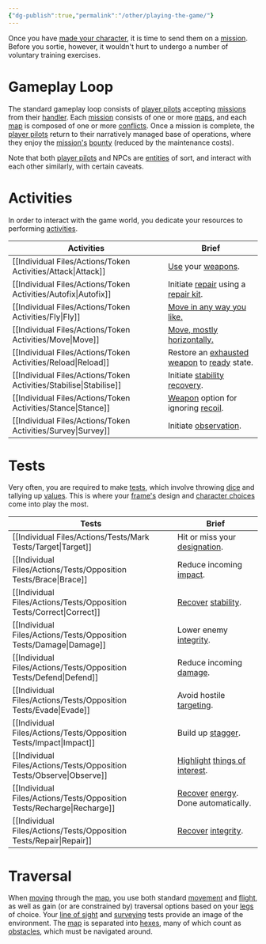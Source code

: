 ```yaml
---
{"dg-publish":true,"permalink":"/other/playing-the-game/"}
---
```


Once you have [made your character](Making%20A%20Pilot), it is time to send them on a [mission](Missions). Before you sortie, however, it wouldn't hurt to undergo a number of voluntary training exercises.

# Gameplay Loop
The standard gameplay loop consists of [player pilots](Introduction) accepting [missions](Missions) from their [handler](Handling.md). Each [mission](Missions) consists of one or more [maps](Map), and each [map](Map) is composed of one or more [conflicts](Conflicts). Once a mission is complete, the [player pilots](Introduction) return to their narratively managed base of operations, where they enjoy the [mission's](Missions) [bounty](Credits) (reduced by the maintenance costs).

Note that both [player pilots](Introduction) and NPCs are [entities](Entities) of sort, and interact with each other similarly, with certain caveats.

# Activities
In order to interact with the game world, you dedicate your resources to performing [activities](Activities). 

| Activities    | Brief                                                                        |
| ------------- | ---------------------------------------------------------------------------- |
| [[Individual Files/Actions/Token Activities/Attack\|Attack]]    | [Use](Use) your [weapons](Weapons).                                          |
| [[Individual Files/Actions/Token Activities/Autofix\|Autofix]]   | Initiate [repair](Repair) using a [repair kit](Kits).                        |
| [[Individual Files/Actions/Token Activities/Fly\|Fly]]       | [Move in any way you like.](Movement)                                        |
| [[Individual Files/Actions/Token Activities/Move\|Move]]      | [Move, mostly horizontally.](Movement)                                       |
| [[Individual Files/Actions/Token Activities/Reload\|Reload]]    | Restore an [exhausted](Exhausted) [weapon](Weapons) to [ready](Ready) state. |
| [[Individual Files/Actions/Token Activities/Stabilise\|Stabilise]] | Initiate [stability](Stability) [recovery](Recovery).                        |
| [[Individual Files/Actions/Token Activities/Stance\|Stance]]    | [Weapon](Weapons) option for ignoring [recoil](Recoil).                      |
| [[Individual Files/Actions/Token Activities/Survey\|Survey]]    | Initiate [observation](Observe).                                             |

# Tests
Very often, you are required to make [tests](Tests), which involve throwing [dice](Numbers) and tallying up [values](Numbers). This is where your [frame's](Frame) design and  [character choices](Making%20A%20Pilot) come into play the most.

| Tests        | Brief                                                        |
| ------------ | ------------------------------------------------------------ |
| [[Individual Files/Actions/Tests/Mark Tests/Target\|Target]]   | Hit or miss your [designation](Designations).                |
| [[Individual Files/Actions/Tests/Opposition Tests/Brace\|Brace]]    | Reduce incoming [impact](Impact).                            |
| [[Individual Files/Actions/Tests/Opposition Tests/Correct\|Correct]]  | [Recover](Recovery) [stability](Stability).                  |
| [[Individual Files/Actions/Tests/Opposition Tests/Damage\|Damage]]   | Lower enemy [integrity](Integrity).                          |
| [[Individual Files/Actions/Tests/Opposition Tests/Defend\|Defend]]   | Reduce incoming [damage](Damage).                            |
| [[Individual Files/Actions/Tests/Opposition Tests/Evade\|Evade]]    | Avoid hostile [targeting](Target).                           |
| [[Individual Files/Actions/Tests/Opposition Tests/Impact\|Impact]]   | Build up [stagger](Staggered).                               |
| [[Individual Files/Actions/Tests/Opposition Tests/Observe\|Observe]]  | [Highlight](Highlighted) [things of interest](Designations). |
| [[Individual Files/Actions/Tests/Opposition Tests/Recharge\|Recharge]] | [Recover](Recovery) [energy](Energy). Done automatically.    |
| [[Individual Files/Actions/Tests/Opposition Tests/Repair\|Repair]]   | [Recover](Recovery) [integrity](Integrity).                  |

# Traversal
When [moving](Movement) through the [map](Map), you use both standard [movement](Move.md) and [flight](Fly.md), as well as gain (or are constrained by) traversal options based on your [legs](Legs) of choice. Your [line of sight](Sight) and [surveying](Survey.md) tests provide an image of the environment. The [map](Map) is separated into [hexes](Map), many of which count as [obstacles](Obstacles), which must be navigated around.